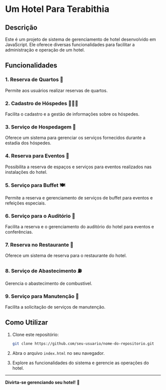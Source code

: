 # Um Hotel Para Terabithia

## Descrição
Este é um projeto de sistema de gerenciamento de hotel desenvolvido em JavaScript. Ele oferece diversas funcionalidades para facilitar a administração e operação de um hotel.

## Funcionalidades

### 1. Reserva de Quartos 🛌
Permite aos usuários realizar reservas de quartos.

### 2. Cadastro de Hóspedes 🧑‍🤝‍🧑
Facilita o cadastro e a gestão de informações sobre os hóspedes.

### 3. Serviço de Hospedagem 🏨
Oferece um sistema para gerenciar os serviços fornecidos durante a estadia dos hóspedes.

### 4. Reserva para Eventos 🎉
Possibilita a reserva de espaços e serviços para eventos realizados nas instalações do hotel.

### 5. Serviço para Buffet 🍽️
Permite a reserva e gerenciamento de serviços de buffet para eventos e refeições especiais.

### 6. Serviço para o Auditório 🎤
Facilita a reserva e o gerenciamento do auditório do hotel para eventos e conferências.

### 7. Reserva no Restaurante 🍲
Oferece um sistema de reserva para o restaurante do hotel.

### 8. Serviço de Abastecimento ⛽
Gerencia o abastecimento de combustível.

### 9. Serviço para Manutenção 🔧
Facilita a solicitação de serviços de manutenção.

## Como Utilizar

1. Clone este repositório:
    ```bash
    git clone https://github.com/seu-usuario/nome-do-repositorio.git
    ```

2. Abra o arquivo `index.html` no seu navegador.

3. Explore as funcionalidades do sistema e gerencie as operações do hotel.

---

**Divirta-se gerenciando seu hotel!** 🌟
